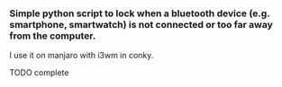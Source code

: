 ### Simple python script to lock when a bluetooth device (e.g. smartphone, smartwatch) is not connected or too far away from the computer.

I use it on manjaro with i3wm in conky.

TODO complete

